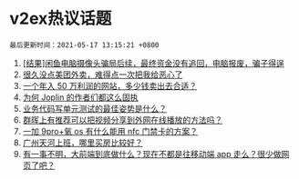 # v2ex热议话题

`最后更新时间：2021-05-17 13:15:21 +0800`

1. [[结果]闲鱼电脑摄像头骗局后续，最终资金没有追回，电脑报废，骗子得逞](https://www.v2ex.com/t/777316)
1. [很久没点美团外卖，难得点一次把我给恶心了](https://www.v2ex.com/t/777287)
1. [一个年入 50 万利润的网站，多少钱卖出去合适？](https://www.v2ex.com/t/777327)
1. [为何 Joplin 的作者们都这么固执](https://www.v2ex.com/t/777378)
1. [业务代码写单元测试的最佳姿势是什么？](https://www.v2ex.com/t/777305)
1. [群晖上有推荐可以把视频分享到外网在线播放的方法吗？](https://www.v2ex.com/t/777222)
1. [一加 9pro+氧 os 有什么能用 nfc 门禁卡的方案？](https://www.v2ex.com/t/777232)
1. [广州天河上班，哪里买房比较好？](https://www.v2ex.com/t/777346)
1. [有一事不明，大前端到底做什么？现在不都是往移动端 app 走么？很少做网页了吧？](https://www.v2ex.com/t/777342)

